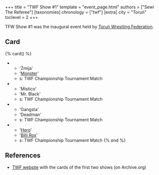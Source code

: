 +++
title = "TWF Show #1"
template = "event_page.html"
authors = ["Sewi The Referee"]
[taxonomies]
chronology = ["twf"]
[extra]
city = "Toruń"
toclevel = 2
+++

TFW Show #1 was the inaugural event held by [Toruń Wrestling Federation](@/o/twf.md).

## Card

{% card() %}
- - 'Żmija'
  - '[Monster](@/w/chris-hunter.md)'
  - s: TWF Championship Tournament Match
- - 'Mistico'
  - 'Mr. Black'
  - s: TWF Championship Tournament Match
- - 'Gangsta'
  - 'Deadman'
  - s: TWF Championship Tournament Match
- - '[Hero](@/w/pj-blake.md)' 
  - '[Billi Rox](@/w/corin-mear.md)'
  - s: TWF Championship Tournament Match
{% end %}

## References

* [TWF website](https://web.archive.org/web/20111002095507/http://twf.npx.pl/news.php) with the cards of the first two shows (on Archive.org)
